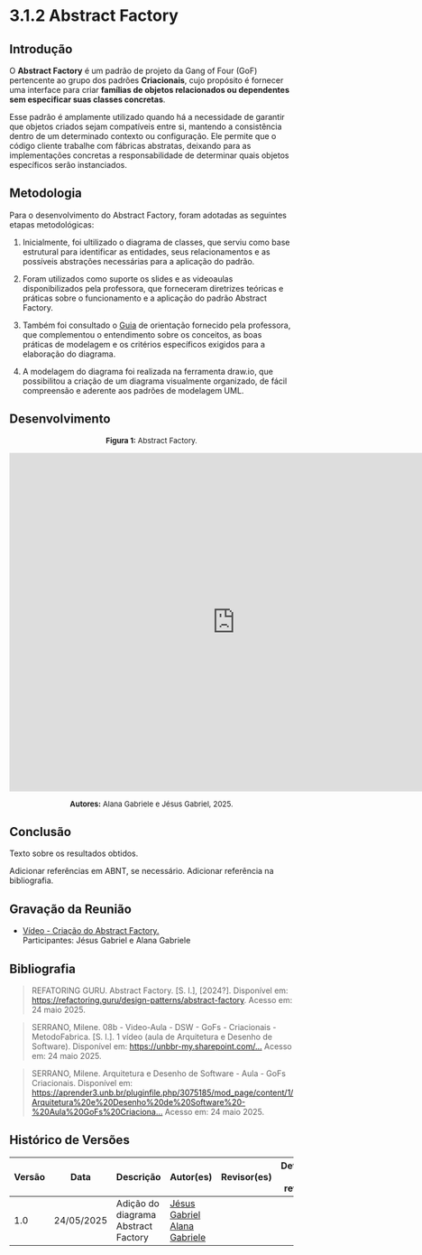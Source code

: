 # 3.1.2 Abstract Factory

## Introdução

O **Abstract Factory** é um padrão de projeto da Gang of Four (GoF) pertencente ao grupo dos padrões **Criacionais**, cujo propósito é fornecer uma interface para criar **famílias de objetos relacionados ou dependentes sem especificar suas classes concretas**.

Esse padrão é amplamente utilizado quando há a necessidade de garantir que objetos criados sejam compatíveis entre si, mantendo a consistência dentro de um determinado contexto ou configuração. Ele permite que o código cliente trabalhe com fábricas abstratas, deixando para as implementações concretas a responsabilidade de determinar quais objetos específicos serão instanciados.

## Metodologia

Para o desenvolvimento do Abstract Factory, foram adotadas as seguintes etapas metodológicas:

1. Inicialmente, foi ultilizado o diagrama de classes, que serviu como base estrutural para identificar as entidades, seus relacionamentos e as possíveis abstrações necessárias para a aplicação do padrão.

2. Foram utilizados como suporte os slides e as videoaulas disponibilizados pela professora, que forneceram diretrizes teóricas e práticas sobre o funcionamento e a aplicação do padrão Abstract Factory.

3. Também foi consultado o [Guia](https://refactoring.guru/design-patterns/abstract-factory) de orientação fornecido pela professora, que complementou o entendimento sobre os conceitos, as boas práticas de modelagem e os critérios específicos exigidos para a elaboração do diagrama.

4. A modelagem do diagrama foi realizada na ferramenta draw.io, que possibilitou a criação de um diagrama visualmente organizado, de fácil compreensão e aderente aos padrões de modelagem UML.

## Desenvolvimento

<font size="2"><p style="text-align: center"><b>Figura 1:</b> Abstract Factory.</p></font>

<iframe 
  src="https://viewer.diagrams.net/?tags=%7B%7D&lightbox=1&highlight=0000ff&edit=_blank&layers=1&nav=1&title=Abstract%20Factory&dark=auto#Uhttps%3A%2F%2Fdrive.google.com%2Fuc%3Fid%3D1VZlztv0FXEwAIJAaaCLNxuM5eJF_5mWD%26export%3Ddownload" 
  width="800" height="600" frameborder="0"></iframe>

<font size="2"><p style="text-align: center"><b>Autores:</b> Alana Gabriele e Jésus Gabriel, 2025.</p></font>

## Conclusão

Texto sobre os resultados obtidos.

Adicionar referências em ABNT, se necessário. Adicionar referência na bibliografia.

## Gravação da Reunião

- [Vídeo - Criação do Abstract Factory.](https://unbbr.sharepoint.com/sites/G2-PinactoecaOnline-ArqDes/Documentos%20Compartilhados/General/Recordings/Abstract%20Factory-20250523_230505-Grava%C3%A7%C3%A3o%20de%20Reuni%C3%A3o.mp4?web=1&referrer=Teams.TEAMS-WEB&referrerScenario=MeetingChicletGetLink.view.view)</br>
  Participantes: Jésus Gabriel e Alana Gabriele

## Bibliografia

> REFATORING GURU. Abstract Factory. [S. l.], [2024?]. Disponível em: https://refactoring.guru/design-patterns/abstract-factory. Acesso em: 24 maio 2025.

> SERRANO, Milene. 08b - Video-Aula - DSW - GoFs - Criacionais - MetodoFabrica. [S. l.]. 1 vídeo (aula de Arquitetura e Desenho de Software). Disponível em: https://unbbr-my.sharepoint.com/… Acesso em: 24 maio 2025.

> SERRANO, Milene. Arquitetura e Desenho de Software - Aula - GoFs Criacionais. Disponível em: https://aprender3.unb.br/pluginfile.php/3075185/mod_page/content/1/Arquitetura%20e%20Desenho%20de%20Software%20-%20Aula%20GoFs%20Criaciona… Acesso em: 24 maio 2025.

## Histórico de Versões

| Versão | Data       | Descrição                           | Autor(es)                                                                                         | Revisor(es) | Detalhes da revisão |
| ------ | ---------- | ----------------------------------- | ------------------------------------------------------------------------------------------------- | ----------- | ------------------- |
| 1.0    | 24/05/2025 | Adição do diagrama Abstract Factory | [Jésus Gabriel](https://github.com/xGabrielCv) [Alana Gabriele](https://github.com/alanagabriele) |             |                     |
